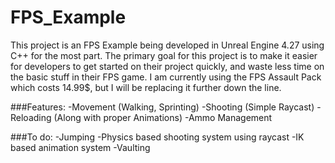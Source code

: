 # FPS_Example

This project is an FPS Example being developed in Unreal Engine 4.27 using C++ for the most part. The primary goal for this project is to make it easier for developers to get started on their project quickly, and waste less time on the basic stuff in their FPS game.
I am currently using the FPS Assault Pack which costs 14.99$, but I will be replacing it further down the line.

###Features:
 -Movement (Walking, Sprinting)
 -Shooting (Simple Raycast)
 -Reloading (Along with proper Animations)
 -Ammo Management

###To do:
 -Jumping
 -Physics based shooting system using raycast
 -IK based animation system
 -Vaulting
